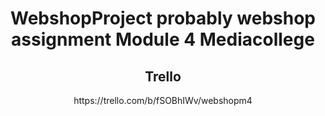 <h1 align="center"> WebshopProject probably webshop assignment Module 4 Mediacollege </h1>

<h2 align="center"> Trello </h2>
<p align="center"> https://trello.com/b/fSOBhIWv/webshopm4 </p>
